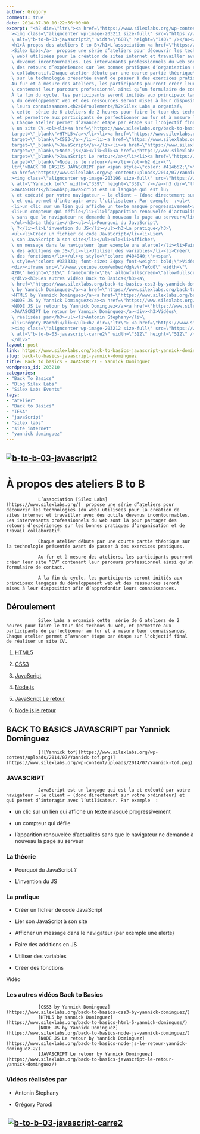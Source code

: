 ```yaml
---
author: Gregory
comments: true
date: 2014-07-30 10:22:56+00:00
excerpt: "<h2 dir=\"ltr\"><a href=\"https://www.silexlabs.org/wp-content/uploads/2014/07/b-to-b-03-javascript2.png\"\
  ><img class=\"aligncenter wp-image-203211 size-full\" src=\"https://www.silexlabs.org/wp-content/uploads/2014/07/b-to-b-03-javascript2.png\"\
  \ alt=\"b-to-b-03-javascript2\" width=\"608\" height=\"140\" /></a></h2>\
  <h1>À propos des ateliers B to B</h1>L’association <a href=\"https://www.silexlabs.org/\"\
  >Silex Labs</a>  propose une série d’ateliers pour découvrir les technologies (du\
  \ web) utilisées pour la création de sites internet et travailler avec des outils\
  \ devenus incontournables. Les intervenants professionnels du web sont là pour partager\
  \ des retours d’expériences sur les bonnes pratiques d’organisation et de travail\
  \ collaboratif.Chaque atelier débute par une courte partie théorique\
  \ sur la technologie présentée avant de passer à des exercices pratiques.\
  Au fur et à mesure des ateliers, les participants pourront créer leur site “CV”\
  \ contenant leur parcours professionnel ainsi qu’un formulaire de contact.\
  À la fin du cycle, les participants seront initiés aux principaux langages\
  \ du développement web et des ressources seront mises à leur disposition afin d’approfondir\
  \ leurs connaissances.<h2>Déroulement</h2>Silex Labs a organisé\
  \ cette  série de 6 ateliers de 2 heures pour faire le tour des technos du web,\
  \ et permettre aux participants de perfectionner au fur et à mesure leur connaissances.\
  \ Chaque atelier permet d’avancer étape par étape sur l'objectif final de réaliser\
  \ un site CV.<ol><li><a href=\"https://www.silexlabs.org/back-to-basics-html-5-yannick-dominguez/\"\
  target=\"_blank\">HTML5</a></li><li><a href=\"https://www.silexlabs.org/back-to-basics-css3-by-yannick-dominguez/\"\
  target=\"_blank\">CSS3</a></li><li><a href=\"https://www.silexlabs.org/back-to-basics-javascript-yannick-dominguez/\"\
  target=\"_blank\">JavaScript</a></li><li><a href=\"https://www.silexlabs.org/back-to-basics-node-js-yannick-dominguez/\"\
  target=\"_blank\">Node.js</a></li><li><a href=\"https://www.silexlabs.org/back-to-basics-javascript-le-retour-yannick-dominguez/\"\
  target=\"_blank\">JavaScript Le retour</a></li><li><a href=\"https://www.silexlabs.org/back-to-basics-node-js-le-retour-yannick-dominguez-2/\"\
  target=\"_blank\">Node.js le retour</a></li></ol><h2 dir=\"\
  ltr\">BACK TO BASICS JAVASCRIPT par <span style=\"color: #414b52;\">Yannick Dominguez</span></h2>\
  <a href=\"https://www.silexlabs.org/wp-content/uploads/2014/07/Yannick-tof.png\"\
  ><img class=\"aligncenter wp-image-203196 size-full\" src=\"https://www.silexlabs.org/wp-content/uploads/2014/07/Yannick-tof.png\"\
  \ alt=\"Yannick tof\" width=\"339\" height=\"339\" /></a><h3 dir=\"ltr\"\
  >JAVASCRIPT</h3>&nbsp;JavaScript est un langage qui est lu\
  \ et exécuté par votre navigateur – le client – (donc directement sur votre ordinateur)\
  \ et qui permet d’interagir avec l’utilisateur. Par exemple  :<ul>\
  <li>un clic sur un lien qui affiche un texte masqué progressivement</li>\
  <li>un compteur qui défile</li><li>l’apparition renouvelée d’actualités\
  \ sans que le navigateur ne demande à nouveau la page au serveur</li>\
  </ul><h3>La théorie</h3><ul><li>Pourquoi du JavaScript\
  \ ?</li><li>L'invention du JS</li></ul><h3>La pratique</h3>\
  <ul><li>Créer un fichier de code JavaScript</li><li>Lier\
  \ son JavaScript à son site</li></ul><ul><li>Afficher\
  \ un message dans le navigateur (par exemple une alerte)</li><li>Faire\
  \ des additions en JS</li><li>Utiliser des variables</li><li>Créer\
  \ des fonctions</li></ul><p style=\"color: #404040;\"><span\
  \ style=\"color: #333333; font-size: 24px; font-weight: bold;\">Vidéo</span></p>\
  <div><iframe src=\"//www.youtube.com/embed/dgAvNr7eKd0\" width=\"\
  420\" height=\"315\" frameborder=\"0\" allowfullscreen=\"allowfullscreen\"></iframe>\
  </div><h3>Les autres vidéos Back to Basics</h3><a\
  \ href=\"https://www.silexlabs.org/back-to-basics-css3-by-yannick-dominguez/\">CSS3\
  \ by Yannick Dominguez</a><a href=\"https://www.silexlabs.org/back-to-basics-html-5-yannick-dominguez/\"\
  >HTML5 by Yannick Dominguez</a><a href=\"https://www.silexlabs.org/back-to-basics-node-js-yannick-dominguez/\"\
  >NODE JS by Yannick Dominguez</a><a href=\"https://www.silexlabs.org/back-to-basics-node-js-le-retour-yannick-dominguez-2/\"\
  >NODE JS Le retour by Yannick Dominguez</a><a href=\"https://www.silexlabs.org/back-to-basics-javascript-le-retour-yannick-dominguez/\"\
  >JAVASCRIPT Le retour by Yannick Dominguez</a><div><h3>Vidéos\
  \ réalisées par</h3><ul><li>Antonin Stephany</li>\
  <li>Grégory Parodi</li></ul><h2 dir=\"ltr\"> <a href=\"https://www.silexlabs.org/wp-content/uploads/2014/07/b-to-b-03-javascript-carre2.png\"\
  ><img class=\"aligncenter wp-image-203212 size-full\" src=\"https://www.silexlabs.org/wp-content/uploads/2014/07/b-to-b-03-javascript-carre2.png\"\
  \ alt=\"b-to-b-03-javascript-carre2\" width=\"512\" height=\"512\" /></a></h2>\
  </div>"
layout: post
link: https://www.silexlabs.org/back-to-basics-javascript-yannick-dominguez/
slug: back-to-basics-javascript-yannick-dominguez
title: Back to basics - JAVASCRIPT - Yannick Dominguez
wordpress_id: 203210
categories:
- "Back To Basics"
- "Blog Silex Labs"
- "Silex Labs Events"
tags:
- "atelier"
- "Back to Basics"
- "IESA"
- "javaScript"
- "silex labs"
- "site internet"
- "yannick dominguez"
---
```


## [![b-to-b-03-javascript2](https://www.silexlabs.org/wp-content/uploads/2014/07/b-to-b-03-javascript2.png)](https://www.silexlabs.org/wp-content/uploads/2014/07/b-to-b-03-javascript2.png)




# À propos des ateliers B to B


				L’association [Silex Labs](https://www.silexlabs.org/)  propose une série d’ateliers pour découvrir les technologies (du web) utilisées pour la création de sites internet et travailler avec des outils devenus incontournables. Les intervenants professionnels du web sont là pour partager des retours d’expériences sur les bonnes pratiques d’organisation et de travail collaboratif.

				Chaque atelier débute par une courte partie théorique sur la technologie présentée avant de passer à des exercices pratiques.

				Au fur et à mesure des ateliers, les participants pourront créer leur site “CV” contenant leur parcours professionnel ainsi qu’un formulaire de contact.

				À la fin du cycle, les participants seront initiés aux principaux langages du développement web et des ressources seront mises à leur disposition afin d’approfondir leurs connaissances.


## Déroulement


				Silex Labs a organisé cette  série de 6 ateliers de 2 heures pour faire le tour des technos du web, et permettre aux participants de perfectionner au fur et à mesure leur connaissances. Chaque atelier permet d’avancer étape par étape sur l'objectif final de réaliser un site CV.




  1. [HTML5](https://www.silexlabs.org/back-to-basics-html-5-yannick-dominguez/)


  2. [CSS3](https://www.silexlabs.org/back-to-basics-css3-by-yannick-dominguez/)


  3. [JavaScript](https://www.silexlabs.org/back-to-basics-javascript-yannick-dominguez/)


  4. [Node.js](https://www.silexlabs.org/back-to-basics-node-js-yannick-dominguez/)


  5. [JavaScript Le retour](https://www.silexlabs.org/back-to-basics-javascript-le-retour-yannick-dominguez/)


  6. [Node.js le retour](https://www.silexlabs.org/back-to-basics-node-js-le-retour-yannick-dominguez-2/)




## BACK TO BASICS JAVASCRIPT par Yannick Dominguez


				[![Yannick tof](https://www.silexlabs.org/wp-content/uploads/2014/07/Yannick-tof.png)](https://www.silexlabs.org/wp-content/uploads/2014/07/Yannick-tof.png)


### JAVASCRIPT




				JavaScript est un langage qui est lu et exécuté par votre navigateur – le client – (donc directement sur votre ordinateur) et qui permet d’interagir avec l’utilisateur. Par exemple  :




  * un clic sur un lien qui affiche un texte masqué progressivement


  * un compteur qui défile


  * l’apparition renouvelée d’actualités sans que le navigateur ne demande à nouveau la page au serveur




### La théorie






  * Pourquoi du JavaScript ?


  * L'invention du JS




### La pratique






  * Créer un fichier de code JavaScript


  * Lier son JavaScript à son site




  * Afficher un message dans le navigateur (par exemple une alerte)


  * Faire des additions en JS


  * Utiliser des variables


  * Créer des fonctions




Vidéo














### Les autres vidéos Back to Basics


				[CSS3 by Yannick Dominguez](https://www.silexlabs.org/back-to-basics-css3-by-yannick-dominguez/)
				[HTML5 by Yannick Dominguez](https://www.silexlabs.org/back-to-basics-html-5-yannick-dominguez/)
				[NODE JS by Yannick Dominguez](https://www.silexlabs.org/back-to-basics-node-js-yannick-dominguez/)
				[NODE JS Le retour by Yannick Dominguez](https://www.silexlabs.org/back-to-basics-node-js-le-retour-yannick-dominguez-2/)
				[JAVASCRIPT Le retour by Yannick Dominguez](https://www.silexlabs.org/back-to-basics-javascript-le-retour-yannick-dominguez/)





### Vidéos réalisées par






  * Antonin Stephany


  * Grégory Parodi




##  [![b-to-b-03-javascript-carre2](https://www.silexlabs.org/wp-content/uploads/2014/07/b-to-b-03-javascript-carre2.png)](https://www.silexlabs.org/wp-content/uploads/2014/07/b-to-b-03-javascript-carre2.png)



